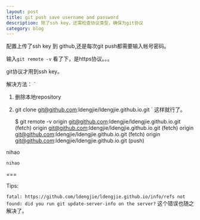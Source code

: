 ```yaml
---
layout: post
title: git push save username and password
description: 除了ssh key，还需检查协议类型，确保为git协议 
category: blog 
---
```


配置上传了ssh key 到 github,还是每次git push都需要输入帐号密码。


输入`git remote -v` 看了下，是https协议。。。

git协议才用到ssh key。

解决方法：
`
1. 删除本地repository
2. git clone git@github.com:ldengjie/ldengjie.github.io.git
`
这样就行了。

    $ git remote -v
    origin  git@github.com:ldengjie/ldengjie.github.io.git (fetch) origin  git@github.com:ldengjie/ldengjie.github.io.git (fetch) origin  git@github.com:ldengjie/ldengjie.github.io.git (fetch)
    origin  git@github.com:ldengjie/ldengjie.github.io.git (push)


nihao

`nihao`

===

Tips:

`
fatal: https://github.com/ldengjie/ldengjie.github.io/info/refs not found: did you run git update-server-info on the server?
`
这个错误也随之解决了。
